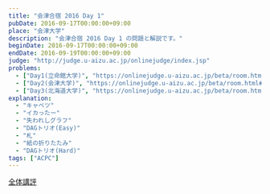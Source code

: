 ```yaml
---
title: "会津合宿 2016 Day 1"
pubDate: 2016-09-17T00:00:00+09:00
place: "会津大学"
description: "会津合宿 2016 Day 1 の問題と解説です。"
beginDate: 2016-09-17T00:00:00+09:00
endDate: 2016-09-19T00:00:00+09:00
judge: "http://judge.u-aizu.ac.jp/onlinejudge/index.jsp"
problems:
  - ["Day1(立命館大学)", "https://onlinejudge.u-aizu.ac.jp/beta/room.html#ACPC2016Day1"]
  - ["Day2(会津大学)", "https://onlinejudge.u-aizu.ac.jp/beta/room.html#ACPC2016Day2"]
  - ["Day3(北海道大学)", "https://onlinejudge.u-aizu.ac.jp/beta/room.html#RitsCamp16Day3"]
explanation:
  - "キャベツ"
  - "イカったー"
  - "失われしグラフ"
  - "DAGトリオ(Easy)"
  - "札"
  - "紙の折りたたみ"
  - "DAGトリオ(Hard)"
tags: ["ACPC"]
---
```

<a href="/contestData/acpc2016/kohyo.pdf">全体講評</a>
